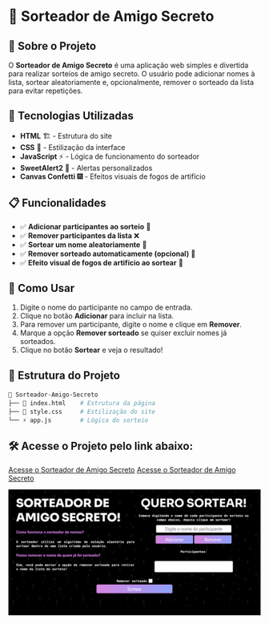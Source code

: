 # 🎉 Sorteador de Amigo Secreto

## 📌 Sobre o Projeto
O **Sorteador de Amigo Secreto** é uma aplicação web simples e divertida para realizar sorteios de amigo secreto. O usuário pode adicionar nomes à lista, sortear aleatoriamente e, opcionalmente, remover o sorteado da lista para evitar repetições.

## 🚀 Tecnologias Utilizadas
- **HTML** 🏗️ - Estrutura do site
- **CSS** 🎨 - Estilização da interface
- **JavaScript** ⚡ - Lógica de funcionamento do sorteador
- **SweetAlert2** 🔔 - Alertas personalizados
- **Canvas Confetti** 🎆 - Efeitos visuais de fogos de artifício

## 📋 Funcionalidades
- ✅ **Adicionar participantes ao sorteio** 📝
- ✅ **Remover participantes da lista** ❌
- ✅ **Sortear um nome aleatoriamente** 🎲
- ✅ **Remover sorteado automaticamente (opcional)** 🔄
- ✅ **Efeito visual de fogos de artifício ao sortear** 🎇

## 🎯 Como Usar
1. Digite o nome do participante no campo de entrada.
2. Clique no botão **Adicionar** para incluir na lista.
3. Para remover um participante, digite o nome e clique em **Remover**.
4. Marque a opção **Remover sorteado** se quiser excluir nomes já sorteados.
5. Clique no botão **Sortear** e veja o resultado!

## 📂 Estrutura do Projeto

```bash
📂 Sorteador-Amigo-Secreto
├── 📄 index.html    # Estrutura da página
├── 🎨 style.css     # Estilização do site
└── ⚡ app.js        # Lógica do sorteio
```

## 🛠️ Acesse o Projeto pelo link abaixo:
[Acesse o Sorteador de Amigo Secreto](https://desafio-amigo-secreto-vert.vercel.app/)
[Acesse o Sorteador de Amigo Secreto](https://nata-felix.github.io/Desafio-amigo-secreto/)

![Screenshot](assets/Screen.png)



